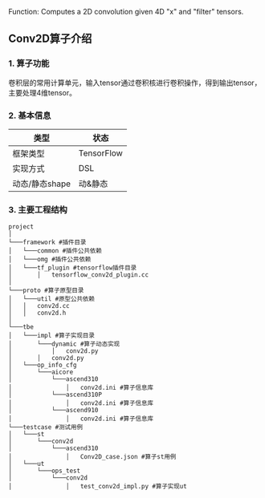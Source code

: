 Function: Computes a 2D convolution given 4D "x" and "filter" tensors.

## Conv2D算子介绍
### 1. 算子功能
卷积层的常用计算单元，输入tensor通过卷积核进行卷积操作，得到输出tensor，主要处理4维tensor。



### 2. 基本信息
| **类型**       | **状态**    |
|-------------|---------------|
| 框架类型    | TensorFlow  |
| 实现方式 | DSL      |
| 动态/静态shape  | 动&静态 |

### 3. 主要工程结构
```
project
│
└───framework #插件目录
│   └───common #插件公共依赖
│   └───omg #插件公共依赖
│   └───tf_plugin #tensorflow插件目录
│       │   tensorflow_conv2d_plugin.cc
│
└───proto #算子原型目录
│   └───util #原型公共依赖
│   │   conv2d.cc
│   │   conv2d.h
│
└───tbe
│   └───impl #算子实现目录
│       └───dynamic #算子动态实现
│           │   conv2d.py
│       │   conv2d.py
│   └───op_info_cfg
│       └───aicore
│           └───ascend310
│               │   conv2d.ini #算子信息库
│           └───ascend310P
│               │   conv2d.ini #算子信息库
│           └───ascend910
│               │   conv2d.ini #算子信息库
└───testcase #测试用例
│   └───st
│       └───conv2d
│           └───ascend310
│               │   Conv2D_case.json #算子st用例
│   └───ut
│       └───ops_test
│           └───conv2d
│               │   test_conv2d_impl.py #算子实现ut
```
